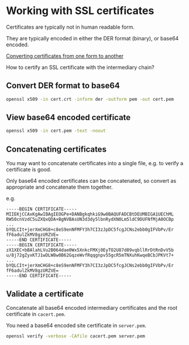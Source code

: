 # Working with SSL certificates

Certificates are typically not in human readable form.

They are typically encoded in either the DER format (binary), or base64 encoded.

[Converting certificates from one form to another](https://support.ssl.com/Knowledgebase/Article/View/19/0/der-vs-crt-vs-cer-vs-pem-certificates-and-how-to-convert-them)

How to certify an SSL certificate with the intermediary chain?

## Convert DER format to base64

```bash
openssl x509 -in cert.crt -inform der -outform pem -out cert.pem
```

## View base64 encoded certificate

```bash
openssl x509 -in cert.pem -text -noout
```

## Concatenating certificates

You may want to concatenate certificates into a single file, e.g. to verify a
certificate is good.

Only base64 encoded certificates can be concatenated, so convert as appropriate
and concatenate them together.

e.g.

```
-----BEGIN CERTIFICATE-----
MIIEKjCCAxKgAwIBAgIEOGPe+DANBgkqhkiG9w0BAQUFADCBtDEUMBIGA1UEChML
RW50cnVzdC5uZXQxQDA+BgNVBAsUN3d3dy5lbnRydXN0Lm5ldC9DUFNfMjA0OCBp
...
bYQLCIt+jerXmCHG8+c8eS9enNFMFY3h7CI3zJpDC5fcgJCNs2ebb0gIFVbPv/Er
fF6adulZkMV8gzURZVE=
-----END CERTIFICATE-----
-----BEGIN CERTIFICATE-----
zX1XEC+bBAlahLVu2B064dae0Wx5XnkcFMXj0EyTO2U87d89vqbllRrDtRnDvV5b
u/8j72gZyxKTJ1wDLW8w0B62GqzeWvfRqqgnpv55gcR5mTNXuhKwqeBCbJPKVt7+
...
bYQLCIt+jerXmCHG8+c8eS9enNFMFY3h7CI3zJpDC5fcgJCNs2ebb0gIFVbPv/Er
fF6adulZkMV8gzURZVE=
-----END CERTIFICATE-----
```

## Validate a certificate

Concatenate all base64 encoded intermediary certificates and the root certificate in `cacert.pem`.

You need a base64 encoded site certificate in `server.pem`.

```bash
openssl verify -verbose -CAfile cacert.pem server.pem
```